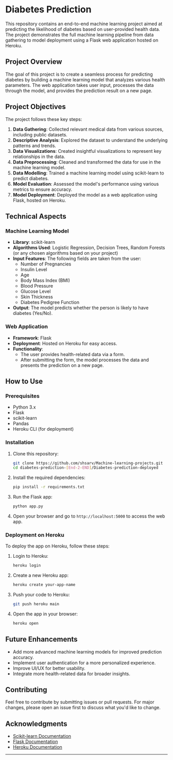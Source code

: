 # Diabetes Prediction

This repository contains an end-to-end machine learning project aimed at predicting the likelihood of diabetes based on user-provided health data. The project demonstrates the full machine learning pipeline from data gathering to model deployment using a Flask web application hosted on Heroku.

## Project Overview

The goal of this project is to create a seamless process for predicting diabetes by building a machine learning model that analyzes various health parameters. The web application takes user input, processes the data through the model, and provides the prediction result on a new page.

## Project Objectives

The project follows these key steps:

1. **Data Gathering**: Collected relevant medical data from various sources, including public datasets.
2. **Descriptive Analysis**: Explored the dataset to understand the underlying patterns and trends.
3. **Data Visualizations**: Created insightful visualizations to represent key relationships in the data.
4. **Data Preprocessing**: Cleaned and transformed the data for use in the machine learning model.
5. **Data Modelling**: Trained a machine learning model using scikit-learn to predict diabetes.
6. **Model Evaluation**: Assessed the model's performance using various metrics to ensure accuracy.
7. **Model Deployment**: Deployed the model as a web application using Flask, hosted on Heroku.

## Technical Aspects

### Machine Learning Model
- **Library**: scikit-learn
- **Algorithms Used**: Logistic Regression, Decision Trees, Random Forests (or any chosen algorithms based on your project)
- **Input Features**: The following fields are taken from the user:
  - Number of Pregnancies
  - Insulin Level
  - Age
  - Body Mass Index (BMI)
  - Blood Pressure
  - Glucose Level
  - Skin Thickness
  - Diabetes Pedigree Function
- **Output**: The model predicts whether the person is likely to have diabetes (Yes/No).

### Web Application
- **Framework**: Flask
- **Deployment**: Hosted on Heroku for easy access.
- **Functionality**: 
  - The user provides health-related data via a form.
  - After submitting the form, the model processes the data and presents the prediction on a new page.
  
## How to Use

### Prerequisites
- Python 3.x
- Flask
- scikit-learn
- Pandas
- Heroku CLI (for deployment)

### Installation

1. Clone this repository:
   ```bash
   git clone https://github.com/shsarv/Machine-learning-projects.git
   cd diabetes-prediction-[End-2-END]/Diabetes-prediction-deployed
   ```

2. Install the required dependencies:
   ```bash
   pip install -r requirements.txt
   ```

3. Run the Flask app:
   ```bash
   python app.py
   ```

4. Open your browser and go to `http://localhost:5000` to access the web app.

### Deployment on Heroku

To deploy the app on Heroku, follow these steps:

1. Login to Heroku:
   ```bash
   heroku login
   ```

2. Create a new Heroku app:
   ```bash
   heroku create your-app-name
   ```

3. Push your code to Heroku:
   ```bash
   git push heroku main
   ```

4. Open the app in your browser:
   ```bash
   heroku open
   ```

## Future Enhancements

- Add more advanced machine learning models for improved prediction accuracy.
- Implement user authentication for a more personalized experience.
- Improve UI/UX for better usability.
- Integrate more health-related data for broader insights.

## Contributing

Feel free to contribute by submitting issues or pull requests. For major changes, please open an issue first to discuss what you'd like to change.

## Acknowledgments

- [Scikit-learn Documentation](https://scikit-learn.org/stable/documentation.html)
- [Flask Documentation](https://flask.palletsprojects.com/)
- [Heroku Documentation](https://devcenter.heroku.com/)

---
